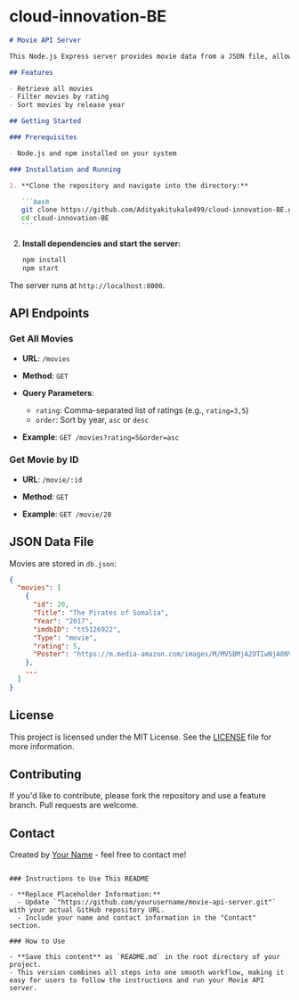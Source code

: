 # cloud-innovation-BE

````markdown
# Movie API Server

This Node.js Express server provides movie data from a JSON file, allowing you to retrieve, filter, and sort movies.

## Features

- Retrieve all movies
- Filter movies by rating
- Sort movies by release year

## Getting Started

### Prerequisites

- Node.js and npm installed on your system

### Installation and Running

1. **Clone the repository and navigate into the directory:**

   ```bash
   git clone https://github.com/Adityakitukale499/cloud-innovation-BE.git
   cd cloud-innovation-BE
   ```
````

2. **Install dependencies and start the server:**

   ```bash
   npm install
   npm start
   ```

The server runs at `http://localhost:8000`.

## API Endpoints

### Get All Movies

- **URL**: `/movies`
- **Method**: `GET`
- **Query Parameters**:

  - `rating`: Comma-separated list of ratings (e.g., `rating=3,5`)
  - `order`: Sort by year, `asc` or `desc`

- **Example**: `GET /movies?rating=5&order=asc`

### Get Movie by ID

- **URL**: `/movie/:id`
- **Method**: `GET`

- **Example**: `GET /movie/20`

## JSON Data File

Movies are stored in `db.json`:

```json
{
  "movies": [
    {
      "id": 20,
      "Title": "The Pirates of Somalia",
      "Year": "2017",
      "imdbID": "tt5126922",
      "Type": "movie",
      "rating": 5,
      "Poster": "https://m.media-amazon.com/images/M/MV5BMjA2OTIwNjA0NV5BMl5BanBnXkFtZTgwMDYxNTYxNDM@._V1_SX300.jpg"
    },
    ...
  ]
}
```

## License

This project is licensed under the MIT License. See the [LICENSE](LICENSE) file for more information.

## Contributing

If you'd like to contribute, please fork the repository and use a feature branch. Pull requests are welcome.

## Contact

Created by [Your Name](mailto:youremail@example.com) - feel free to contact me!

```

### Instructions to Use This README

- **Replace Placeholder Information:**
  - Update `"https://github.com/yourusername/movie-api-server.git"` with your actual GitHub repository URL.
  - Include your name and contact information in the "Contact" section.

### How to Use

- **Save this content** as `README.md` in the root directory of your project.
- This version combines all steps into one smooth workflow, making it easy for users to follow the instructions and run your Movie API server.
```
